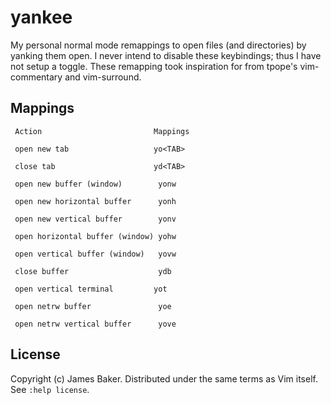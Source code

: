 # yankee

My personal normal mode remappings to open files (and directories) by yanking them open.
I never intend to disable these keybindings; thus I have not setup a toggle.
These remapping took inspiration for from tpope's vim-commentary and vim-surround.

## Mappings

```
 Action                         Mappings
 
 open new tab                   yo<TAB>
 
 close tab                      yd<TAB>
 
 open new buffer (window)        yonw
 
 open new horizontal buffer      yonh
 
 open new vertical buffer        yonv
 
 open horizontal buffer (window) yohw
 
 open vertical buffer (window)   yovw
 
 close buffer                    ydb
 
 open vertical terminal         yot
 
 open netrw buffer               yoe
 
 open netrw vertical buffer      yove
```

## License

Copyright (c) James Baker.  Distributed under the same terms as Vim itself.
See `:help license`.
